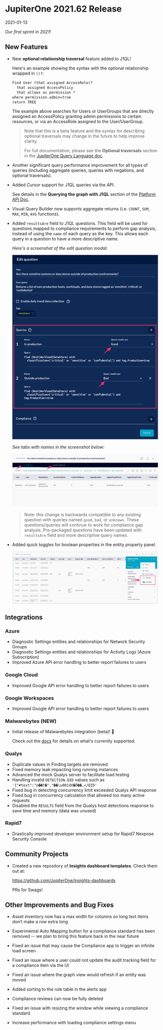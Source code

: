 # JupiterOne 2021.62 Release

2021-01-13

_Our first sprint in 2021!_

## New Features

- New **optional relationship traversal** feature added to J1QL! 

  Here's an example showing the syntax with the optional relationship wrapped in
  `()?`:

  ```j1ql
  Find User (that assigned AccessRole)?
    that assigned AccessPolicy
    that allows as permission *
  where permission.admin=true
  return TREE
  ```

  The example above searches for Users or UserGroups that are directly assigned
  an AccessPolicy granting admin permissions to certain resources, or via an
  AccessRole assigned to the User/UserGroup.

  > Note that this is a beta feature and the syntax for describing optional
  > traversals may change in the future to help improve clarity. 
  > 
  > For full documentation, please see the **Optional traversals** section in the
  > [JupiterOne Query Language doc](../docs/jupiterone-query-language.md).

- Another significant query performance improvement for all types of queries
  (including aggregate queries, queries with negations, and optional
  traversals).

- Added _Cursor_ support for J1QL queries via the API. 

  See details in the **Querying the graph with J1QL** section of the 
  [Platform API Doc](../docs/jupiterone-api.md).

- Visual Query Builder now supports aggregate returns (i.e. `COUNT`, `SUM`,
  `MAX`, `MIN`, `AVG` functions).

- Added `resultsAre` field to J1QL questions. This field will be used for
  questions mapped to compliance requirements to perform gap analysis, instead
  of using the `name` of each query as the key. This allows each query in a
  question to have a more descriptive name.

  _Here's a screenshot of the edit question modal:_

  ![edit-question](../assets/query-question-edit-name-results.png)

  _See tabs with names in the screenshot below:_

  ![question-tabs](../assets/query-question-result-named-tabs.png)

  > Note: this change is backwards compatible to any existing question with queries
  > named `good`, `bad`, or `unknown`. These questions/queries will continue to
  > work for compliance gap analysis. Pre-packaged questions have been updated with
  > `resultsAre` field and more descriptive query names.

- Added quick toggles for boolean properties in the entity property panel.

  ![entity-toggles](../assets/entity-property-toggles.png)

## Integrations

### Azure

- Diagnostic Settings entities and relationships for Network Security Groups
- Diagnostic Settings entities and relationships for Activity Logs (Azure Subscription)
- Improved Azure API error handling to better report failures to users

### Google Cloud

- Improved Google API error handling to better report failures to users

### Google Workspaces

- Improved Google API error handling to better report failures to users

### Malwarebytes (NEW)

- Initial release of Malwarebytes integration (beta)! 🎉

  Check out the [docs](https://github.com/JupiterOne/graph-malwarebytes/blob/master/docs/jupiterone.md) 
  for details on what's currently supported.

### Qualys

- Duplicate values in Finding.targets are removed
- Fixed memory leak impacting long running instances
- Advanced the mock Qualys server to facilitate load testing
- Handling invalid `DETECTION.QID` values such as `'{"#text":"o��t�","��\u001dX�Ď��,</QID'`
- Fixed bug in detecting concurrency limit exceeded Qualys API response
- Fixed bug in concurrency calculation that allowed too many active requests
- Disabled the `RESULTS` field from the Qualys host detections response to save time and memory (data was unused)

### Rapid7

- Drastically improved developer environment setup for Rapid7 Nexpose Security Console

## Community Projects

- Created a new repository of **Insights dashboard templates**. Check them out at:

  <https://github.com/JupiterOne/insights-dashboards>

  PRs for Swags!

## Other Improvements and Bug Fixes

- Asset inventory now has a max width for columns so long text items don’t make a row extra long

- Experimental Auto Mapping button for a compliance standard has been removed --
  we plan to bring this feature back in the near future

- Fixed an issue that may cause the Compliance app to trigger an infinite load screen

- Fixed an issue where a user could not update the audit tracking field for a compliance item via the UI

- Fixed an issue where the graph view would refresh if an entity was moved

- Added sorting to the rule table in the alerts app

- Compliance reviews can now be fully deleted

- Fixed an issue with resizing the window while viewing a compliance standard

- Increase performance with loading compliance settings menu
